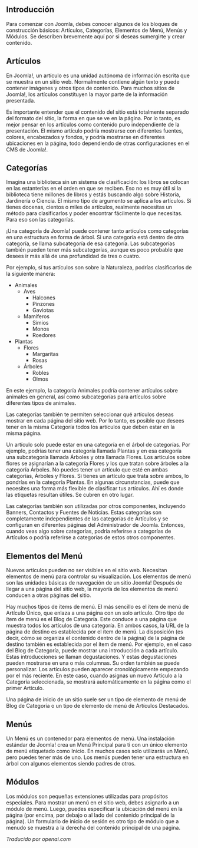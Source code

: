 <!-- Filename: J4.x:Articles_and_categories / Display title: Conceptos Básicos -->

## Introducción

Para comenzar con Joomla, debes conocer algunos de los bloques de construcción básicos: Artículos, Categorías, Elementos de Menú, Menús y Módulos. Se describen brevemente aquí por si deseas sumergirte y crear contenido.

## Artículos

En Joomla!, un artículo es una unidad autónoma de información escrita que se muestra en un sitio web. Normalmente contiene algún texto y puede contener imágenes y otros tipos de contenido. Para muchos sitios de Joomla!, los artículos constituyen la mayor parte de la información presentada.

Es importante entender que el contenido del sitio está totalmente separado del formato del sitio, la forma en que se ve en la página. Por lo tanto, es mejor pensar en los artículos como contenido puro independiente de la presentación. El mismo artículo podría mostrarse con diferentes fuentes, colores, encabezados y fondos, y podría mostrarse en diferentes ubicaciones en la página, todo dependiendo de otras configuraciones en el CMS de Joomla!.

## Categorías

Imagina una biblioteca sin un sistema de clasificación: los libros se colocan en las estanterías en el orden en que se reciben. Eso no es muy útil si la biblioteca tiene millones de libros y estás buscando algo sobre Historia, Jardinería o Ciencia. El mismo tipo de argumento se aplica a los artículos. Si tienes docenas, cientos o miles de artículos, realmente necesitas un método para clasificarlos y poder encontrar fácilmente lo que necesitas. Para eso son las categorías.

¡Una categoría de Joomla! puede contener tanto artículos como categorías en una estructura en forma de árbol. Si una categoría está dentro de otra categoría, se llama subcategoría de esa categoría. Las subcategorías también pueden tener más subcategorías, aunque es poco probable que desees ir más allá de una profundidad de tres o cuatro.

Por ejemplo, si tus artículos son sobre la Naturaleza, podrías clasificarlos de la siguiente manera:

- Animales
  - Aves
    - Halcones
    - Pinzones
    - Gaviotas
  - Mamíferos
    - Simios
    - Monos
    - Roedores
- Plantas
  - Flores
    - Margaritas
    - Rosas
  - Árboles
    - Robles
    - Olmos

En este ejemplo, la categoría Animales podría contener artículos sobre animales en general, así como subcategorías para artículos sobre diferentes tipos de animales.

Las categorías también te permiten seleccionar qué artículos deseas mostrar en cada página del sitio web. Por lo tanto, es posible que desees tener en la misma Categoría todos los artículos que deben estar en la misma página.

Un artículo solo puede estar en una categoría en el árbol de categorías. Por ejemplo, podrías tener una categoría llamada Plantas y en esa categoría una subcategoría llamada Árboles y otra llamada Flores. Los artículos sobre flores se asignarían a la categoría Flores y los que tratan sobre árboles a la categoría Árboles. No puedes tener un artículo que esté en ambas categorías, Árboles y Flores. Si tienes un artículo que trata sobre ambos, lo pondrías en la categoría Plantas. En algunas circunstancias, puede que necesites una forma más flexible de clasificar tus artículos. Ahí es donde las etiquetas resultan útiles. Se cubren en otro lugar.

Las categorías también son utilizadas por otros componentes, incluyendo Banners, Contactos y Fuentes de Noticias. Estas categorías son completamente independientes de las categorías de Artículos y se configuran en diferentes páginas del Administrador de Joomla. Entonces, cuando veas algo sobre categorías, podría referirse a categorías de Artículos o podría referirse a categorías de estos otros componentes.

## Elementos del Menú

Nuevos artículos pueden no ser visibles en el sitio web. Necesitan elementos de menú para controlar su visualización. Los elementos de menú son las unidades básicas de navegación de un sitio Joomla! Después de llegar a una página del sitio web, la mayoría de los elementos de menú conducen a otras páginas del sitio.

Hay muchos tipos de ítems de menú. El más sencillo es el ítem de menú de Artículo Único, que enlaza a una página con un solo artículo. Otro tipo de ítem de menú es el Blog de Categoría. Este conduce a una página que muestra todos los artículos de una categoría. En ambos casos, la URL de la página de destino es establecida por el ítem de menú. La disposición (es decir, cómo se organiza el contenido dentro de la página) de la página de destino también es establecida por el ítem de menú. Por ejemplo, en el caso del Blog de Categoría, puede mostrar una introducción a cada artículo. Estas introducciones se llaman degustaciones. Y estas degustaciones pueden mostrarse en una o más columnas. Su orden también se puede personalizar. Los artículos pueden aparecer cronológicamente empezando por el más reciente. En este caso, cuando asignas un nuevo Artículo a la Categoría seleccionada, se mostrará automáticamente en la página como el primer Artículo.

Una página de inicio de un sitio suele ser un tipo de elemento de menú de Blog de Categoría o un tipo de elemento de menú de Artículos Destacados.

## Menús

Un Menú es un contenedor para elementos de menú. Una instalación estándar de Joomla! crea un Menú Principal para ti con un único elemento de menú etiquetado como Inicio. En muchos casos solo utilizarás un Menú, pero puedes tener más de uno. Los menús pueden tener una estructura en árbol con algunos elementos siendo padres de otros.

## Módulos

Los módulos son pequeñas extensiones utilizadas para propósitos especiales. Para mostrar un menú en el sitio web, debes asignarlo a un módulo de menú. Luego, puedes especificar la ubicación del menú en la página (por encima, por debajo o al lado del contenido principal de la página). Un formulario de inicio de sesión es otro tipo de módulo que a menudo se muestra a la derecha del contenido principal de una página.

*Traducido por openai.com*

